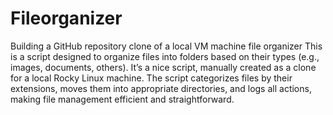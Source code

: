 # Fileorganizer
Building a GitHub repository clone of a local VM machine file organizer
This is a script designed to organize files into folders based on their types (e.g., images, documents, others). 
It’s a nice script, manually created as a clone for a local Rocky Linux machine.
The script categorizes files by their extensions, moves them into appropriate directories, and logs all actions, making file management efficient and straightforward.
